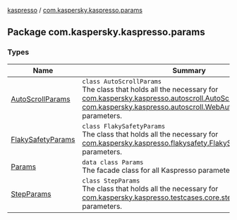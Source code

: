 [kaspresso](../index.md) / [com.kaspersky.kaspresso.params](./index.md)

## Package com.kaspersky.kaspresso.params

### Types

| Name | Summary |
|---|---|
| [AutoScrollParams](-auto-scroll-params/index.md) | `class AutoScrollParams`<br>The class that holds all the necessary for [com.kaspersky.kaspresso.autoscroll.AutoScrollProviderImpl](../com.kaspersky.kaspresso.autoscroll/-auto-scroll-provider-impl/index.md) and [com.kaspersky.kaspresso.autoscroll.WebAutoScrollProviderImpl](../com.kaspersky.kaspresso.autoscroll/-web-auto-scroll-provider-impl/index.md) parameters. |
| [FlakySafetyParams](-flaky-safety-params/index.md) | `class FlakySafetyParams`<br>The class that holds all the necessary for [com.kaspersky.kaspresso.flakysafety.FlakySafetyProviderImpl](../com.kaspersky.kaspresso.flakysafety/-flaky-safety-provider-impl/index.md) parameters. |
| [Params](-params/index.md) | `data class Params`<br>The facade class for all Kaspresso parameters. |
| [StepParams](-step-params/index.md) | `class StepParams`<br>The class that holds all the necessary for [com.kaspersky.kaspresso.testcases.core.step.StepsManager](#) parameters. |
